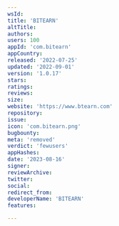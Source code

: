 ```yaml
---
wsId: 
title: 'BITEARN'
altTitle: 
authors: 
users: 100
appId: 'com.bitearn'
appCountry: 
released: '2022-07-25'
updated: '2022-09-01'
version: '1.0.17'
stars: 
ratings: 
reviews: 
size: 
website: 'https://www.btearn.com'
repository: 
issue: 
icon: 'com.bitearn.png'
bugbounty: 
meta: 'removed'
verdict: 'fewusers'
appHashes: 
date: '2023-08-16'
signer: 
reviewArchive: 
twitter: 
social: 
redirect_from: 
developerName: 'BITEARN'
features: 

---
```


